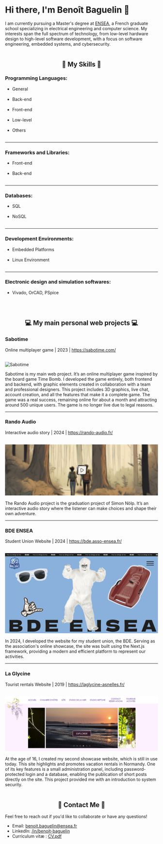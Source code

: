 <h1 id="hi-there-i-m-beno-t-baguelin-">Hi there, I&#39;m Benoît Baguelin 👋</h1>
<p>I am currently pursuing a Master&#39;s degree at <a href="https://ensea.fr/">ENSEA</a>, a French graduate school specializing in electrical engineering and computer science. My interests span the full spectrum of technology, from low-level hardware design to high-level software development, with a focus on software engineering, embedded systems, and cybersecurity.
<br/><br/>
</p>
<h2 id="-my-skills-" align="center">🚀 My Skills 🚀</h2>
<h3 id="-programming-languages-">Programming Languages:</h3>
<ul>
   <li>General<br><img src="https://img.shields.io/badge/Python-FFD43B?style=for-the-badge&amp;logo=python&amp;logoColor=blue" alt="" style="margin-top: 5px"> <img src="https://img.shields.io/badge/Java-BC0B19?style=for-the-badge" alt="" style="margin-top: 5px"> <img src="https://img.shields.io/badge/Ocaml-EC6813?style=for-the-badge&amp;logo=Ocaml&amp;logoColor=white" alt="" style="margin-top: 5px"></li>
   <li>Back-end<br><img src="https://img.shields.io/badge/Node%20js-339933?style=for-the-badge&amp;logo=nodedotjs&amp;logoColor=white" alt="" style="margin-top: 5px"> <img src="https://img.shields.io/badge/PHP-777BB4?style=for-the-badge&amp;logo=php&amp;logoColor=white" alt="" style="margin-top: 5px"> </li>
   <li>Front-end<br><img src="https://img.shields.io/badge/HTML5-E34F26?style=for-the-badge&amp;logo=html5&amp;logoColor=white" alt="" style="margin-top: 5px"> <img src="https://img.shields.io/badge/CSS3-1572B6?style=for-the-badge&amp;logo=css3&amp;logoColor=white" alt="" style="margin-top: 5px"> <img src="https://img.shields.io/badge/JavaScript-323330?style=for-the-badge&amp;logo=javascript&amp;logoColor=F7DF1E" alt="" style="margin-top: 5px"></li>
   <li>Low-level<br><img src="https://img.shields.io/badge/C-00599C?style=for-the-badge&amp;logo=c&amp;logoColor=white" alt="" style="margin-top: 5px"> <img src="https://img.shields.io/badge/VHDL-33ff330?style=for-the-badge" alt="" style="margin-top: 5px"> <img src="https://img.shields.io/badge/ASM-000?style=for-the-badge" alt="" style="margin-top: 5px"></li>
   <li>Others<br><img src="https://img.shields.io/badge/Shell_Script-121011?style=for-the-badge&amp;logo=gnu-bash&amp;logoColor=white" alt="" style="margin-top: 5px"> <img src="https://img.shields.io/badge/Matlab-ac2400?style=for-the-badge" alt="" style="margin-top: 5px"></li>
</ul>
<hr>
<h3 id="-frameworks-and-libraries-">Frameworks and Libraries:</h3>
<ul>
   <li>Front-end<br><img src="https://img.shields.io/badge/React-20232A?style=for-the-badge&amp;logo=react&amp;logoColor=61DAFB" alt="" style="margin-top: 5px"> <img src="https://img.shields.io/badge/React_Native-20232A?style=for-the-badge&amp;logo=react&amp;logoColor=61DAF" alt="" style="margin-top: 5px"> <img src="https://img.shields.io/badge/Expo-1B1F23?style=for-the-badge&amp;logo=expo&amp;logoColor=white" alt="" style="margin-top: 5px"> <img src="https://img.shields.io/badge/jQuery-0769AD?style=for-the-badge&amp;logo=jquery&amp;logoColor=white" alt="" style="margin-top: 5px">
      <img src="https://img.shields.io/badge/Sass-CC6699?style=for-the-badge&amp;logo=sass&amp;logoColor=white" alt="" style="margin-top: 5px"> <img src="https://img.shields.io/badge/Bootstrap-563D7C?style=for-the-badge&amp;logo=bootstrap&amp;logoColor=white" alt="" style="margin-top: 5px"> <img src="https://img.shields.io/badge/ThreeJs-black?style=for-the-badge&amp;logo=three.js&amp;logoColor=white" alt="" style="margin-top: 5px"> <img src="https://img.shields.io/badge/GSAP-93CF2B?style=for-the-badge&amp;logo=greensock&amp;logoColor=white" alt="" style="margin-top: 5px">
   </li>
   <li>Back-end<br><img src="https://img.shields.io/badge/next%20js-000000?style=for-the-badge&amp;logo=nextdotjs&amp;logoColor=white" alt="" style="margin-top: 5px"> <img src="https://img.shields.io/badge/Express%20js-000000?style=for-the-badge&amp;logo=express&amp;logoColor=white" alt="" style="margin-top: 5px"> <img src="https://img.shields.io/badge/Flask-000000?style=for-the-badge&amp;logo=flask&amp;logoColor=white" alt="" style="margin-top: 5px"></li>
</ul>
<hr>
<h3 id="databases">Databases:</h3>
<ul>
   <li>SQL<br><img src="https://img.shields.io/badge/MySQL-005C84?style=for-the-badge&amp;logo=mysql&amp;logoColor=white" alt="" style="margin-top: 5px"> <img src="https://img.shields.io/badge/MariaDB-003545?style=for-the-badge&amp;logo=mariadb&amp;logoColor=white" alt="" style="margin-top: 5px"> <img src="https://img.shields.io/badge/Sqlite-003B57?style=for-the-badge&amp;logo=sqlite&amp;logoColor=white" alt="" style="margin-top: 5px"></li>
   <li>NoSQL<br><img src="https://img.shields.io/badge/MongoDB-4EA94B?style=for-the-badge&amp;logo=mongodb&amp;logoColor=white" alt="" style="margin-top: 5px"> <img src="https://img.shields.io/badge/redis-%23DD0031.svg?&amp;style=for-the-badge&amp;logo=redis&amp;logoColor=white" alt="" style="margin-top: 5px"> <img src="https://img.shields.io/badge/firebase-ffca28?style=for-the-badge&amp;logo=firebase&amp;logoColor=black" alt="" style="margin-top: 5px"></li>
</ul>
<hr>
<h3 id="-development-environments-">Development Environments:</h3>
<ul>
   <li>Embedded Platforms<br><img src="https://img.shields.io/badge/Arduino-00979D?style=for-the-badge&amp;logo=Arduino&amp;logoColor=white" alt="" style="margin-top: 5px"> <img src="https://img.shields.io/badge/STM32-03234B?style=for-the-badge&amp;logo=stmicroelectronics&amp;logoColor=white" alt="" style="margin-top: 5px"> <img src="https://img.shields.io/badge/Raspberry%20Pi-A22846?style=for-the-badge&amp;logo=Raspberry%20Pi&amp;logoColor=white" alt="" style="margin-top: 5px"></li>
   <li>Linux Environment<br><img src="https://img.shields.io/badge/Debian-A81D33?style=for-the-badge&amp;logo=debian&amp;logoColor=white" alt="" style="margin-top: 5px"> <img src="https://img.shields.io/badge/Ubuntu-E95420?style=for-the-badge&amp;logo=ubuntu&amp;logoColor=white" alt="" style="margin-top: 5px"> <img src="https://img.shields.io/badge/Kali_Linux-557C94?style=for-the-badge&amp;logo=kali-linux&amp;logoColor=white" alt="" style="margin-top: 5px"></li>
</ul>
<hr>
<h3 id="electronic-design-and-simulation-softwares">Electronic design and simulation softwares:</h3>
<ul>
   <li>
      Vivado, OrCAD, PSpice
   </li>
</ul>
<br/><br/>
<h2 id="-my-main-personal-web-projects-" align="center">💻 My main personal web projects 💻</h2>
<h3 id="-sabotime-">Sabotime</h3>
<p>Online multiplayer game | 2023 | <a href="https://sabotime.com/">https://sabotime.com/</a><br><img src="https://img.shields.io/badge/React-20232A?style=for-the-badge&amp;logo=react&amp;logoColor=61DAFB" alt="" style="margin-top: 5px"> <img src="https://img.shields.io/badge/ThreeJs-black?style=for-the-badge&amp;logo=three.js&amp;logoColor=white" alt="" style="margin-top: 5px"> <img src="https://img.shields.io/badge/MongoDB-4EA94B?style=for-the-badge&amp;logo=mongodb&amp;logoColor=white" alt="" style="margin-top: 5px"> <img src="https://img.shields.io/badge/redis-%23DD0031.svg?&amp;style=for-the-badge&amp;logo=redis&amp;logoColor=white" alt="" style="margin-top: 5px"> <img src="https://img.shields.io/badge/Express%20js-000000?style=for-the-badge&amp;logo=express&amp;logoColor=white" alt="" style="margin-top: 5px"> <img src="https://img.shields.io/badge/Socket.io-010101?&amp;style=for-the-badge&amp;logo=Socket.io&amp;logoColor=white" alt="" style="margin-top: 5px"></p>
<p><img src="./img/sabotime.png" alt="Sabotime"></p>
<p>Sabotime is my main web project. It’s an online multiplayer game inspired by the board game Time Bomb. I developed the game entirely, both frontend and backend, with graphic elements created in collaboration with a team and professional designers. This project includes 3D graphics, live chat, account creation, and all the features that make it a complete game. The game was a real success, remaining online for about a month and attracting around 500 unique users. The game is no longer live due to legal reasons.</p>
<hr>
<h3 id="-rando-audio-">Rando Audio</h3>
<p>Interactive audio story | 2024 | <a href="https://rando-audio.fr/">https://rando-audio.fr/</a><br><img src="https://img.shields.io/badge/HTML5-E34F26?style=for-the-badge&amp;logo=html5&amp;logoColor=white" alt="" style="margin-top: 5px"> <img src="https://img.shields.io/badge/CSS3-1572B6?style=for-the-badge&amp;logo=css3&amp;logoColor=white" alt="" style="margin-top: 5px"> <img src="https://img.shields.io/badge/JavaScript-323330?style=for-the-badge&amp;logo=javascript&amp;logoColor=F7DF1E" alt="" style="margin-top: 5px"> <img src="https://img.shields.io/badge/FMOD-000?style=for-the-badge&amp;logo=fmod&amp;logoColor=white" alt="" style="margin-top: 5px"></p>
<p><img src="./img/rando-audio.png" alt="Rando audio"></p>
<p>The Rando Audio project is the graduation project of Simon Nölp. It’s an interactive audio story where the listener can make choices and shape their own adventure.</p>
<hr>
<h3 id="-bde-ensea-">BDE ENSEA</h3>
<p>Student Union Website | 2024 | <a href="https://bde.asso-ensea.fr/">https://bde.asso-ensea.fr/</a><br><img src="https://img.shields.io/badge/next%20js-000000?style=for-the-badge&amp;logo=nextdotjs&amp;logoColor=white" alt="" style="margin-top: 5px"> <img src="https://img.shields.io/badge/GSAP-93CF2B?style=for-the-badge&amp;logo=greensock&amp;logoColor=white" alt="" style="margin-top: 5px"></p>
<p><img src="./img/bde.png" alt="BDE ENSEA">  </p>
<p>In 2024, I developed the website for my student union, the BDE. Serving as the association&#39;s online showcase, the site was built using the Next.js framework, providing a modern and efficient platform to represent our activities.</p>
<hr>
<h3 id="-la-glycine-">La Glycine</h3>
<p>Tourist rentals Website | 2019 | <a href="https://laglycine-asnelles.fr/">https://laglycine-asnelles.fr/</a><br><img src="https://img.shields.io/badge/HTML5-E34F26?style=for-the-badge&amp;logo=html5&amp;logoColor=white" alt="" style="margin-top: 5px"> <img src="https://img.shields.io/badge/CSS3-1572B6?style=for-the-badge&amp;logo=css3&amp;logoColor=white" alt="" style="margin-top: 5px"> <img src="https://img.shields.io/badge/JavaScript-323330?style=for-the-badge&amp;logo=javascript&amp;logoColor=F7DF1E" alt="" style="margin-top: 5px"> <img src="https://img.shields.io/badge/PHP-777BB4?style=for-the-badge&amp;logo=php&amp;logoColor=white" alt="" style="margin-top: 5px"> <img src="https://img.shields.io/badge/MySQL-005C84?style=for-the-badge&amp;logo=mysql&amp;logoColor=white" alt="" style="margin-top: 5px"></p>
<p><img src="./img/laglycine.png" alt="La Glycine"></p>
<p>At the age of 16, I created my second showcase website, which is still in use today. This site highlights and promotes vacation rentals in Normandy. One of its key features is a small administration panel, including password-protected login and a database, enabling the publication of short posts directly on the site. This project provided me with an introduction to system security.
<br/><br/>
</p>
<h2 id="-contact-me-" align="center">📧 Contact Me 📧</h2>
<p>Feel free to reach out if you&#39;d like to collaborate or have any questions!</p>
<ul>
   <li>Email: <a href="mailto:benoit.baguelin@ensea.fr">benoit.baguelin@ensea.fr</a></li>
   <li>LinkedIn: <a href="https://www.linkedin.com/in/benoit-baguelin/">/in/benoit-baguelin</a></li>
   <li>Curriculum vitæ : <a href="./CV%20STAGE%202025%20FR.pdf">CV.pdf</a></li>
</ul>
